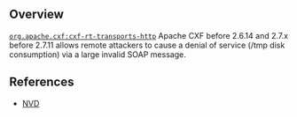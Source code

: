 ## Overview
[`org.apache.cxf:cxf-rt-transports-http`](http://search.maven.org/#search%7Cga%7C1%7Ca%3A%22cxf-rt-transports-http%22)
Apache CXF before 2.6.14 and 2.7.x before 2.7.11 allows remote attackers to cause a denial of service (/tmp disk consumption) via a large invalid SOAP message.

## References
- [NVD](https://web.nvd.nist.gov/view/vuln/detail?vulnId=CVE-2014-0110)